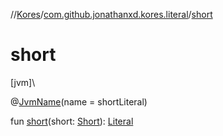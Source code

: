 //[Kores](../../index.md)/[com.github.jonathanxd.kores.literal](index.md)/[short](short.md)

# short

[jvm]\

@[JvmName](https://kotlinlang.org/api/latest/jvm/stdlib/kotlin.jvm/-jvm-name/index.html)(name = shortLiteral)

fun [short](short.md)(short: [Short](https://kotlinlang.org/api/latest/jvm/stdlib/kotlin/-short/index.html)): [Literal](-literal/index.md)
